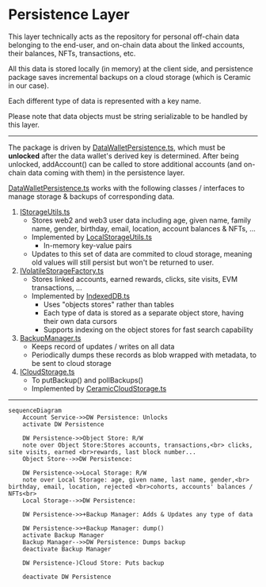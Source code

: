 # Persistence Layer

This layer technically acts as the repository for personal off-chain data belonging to the end-user, and on-chain data about the linked accounts, their balances, NFTs, transactions, etc. 

All this data is stored locally (in memory) at the client side, and persistence package saves incremental backups on a cloud storage (which is Ceramic in our case). 

Each different type of data is represented with a key name.

Please note that data objects must be string serializable to be handled by this layer.

---

The package is driven by [DataWalletPersistence.ts](/packages/persistence/src/DataWalletPersistence.ts), which must be **unlocked** after the data wallet's derived key is determined.
After being unlocked, addAccount() can be called to store additional accounts (and on-chain data coming with them) in the persistence layer.

[DataWalletPersistence.ts](/packages/persistence/src/DataWalletPersistence.ts) works with the following classes / interfaces to manage storage & backups of corresponding data.
1. [IStorageUtils.ts](/packages/utils/src/IStorageUtils.ts)
    - Stores web2 and web3 user data including age, given name, family name, gender, birthday, email, location, account balances & NFTs, ...
    - Implemented by [LocalStorageUtils.ts](/packages/utils/src/LocalStorageUtils.ts)
        - In-memory key-value pairs
    - Updates to this set of data are commited to cloud storage, meaning old values will still persist but won't be returned to user.
2. [IVolatileStorageFactory.ts](/packages/persistence/src/volatile/IVolatileStorageFactory.ts)
    - Stores linked accounts, earned rewards, clicks, site visits, EVM transactions, ...
    - Implemented by [IndexedDB.ts](/packages/persistence/src/volatile/IndexedDB.ts)
        - Uses "objects stores" rather than tables
        - Each type of data is stored as a separate object store, having their own data cursors
        - Supports indexing on the object stores for fast search capability
3. [BackupManager.ts](/packages/persistence/src/backup/BackupManager.ts)
    - Keeps record of updates / writes on all data
    - Periodically dumps these records as blob wrapped with metadata, to be sent to cloud storage
4. [ICloudStorage.ts](/packages/persistence/src/cloud/ICloudStorage.ts)
    - To putBackup() and pollBackups()
    - Implemented by [CeramicCloudStorage.ts](/packages/persistence/src/cloud/CeramicCloudStorage.ts)
    
---

```mermaid
sequenceDiagram
    Account Service->>DW Persistence: Unlocks
    activate DW Persistence
    
    DW Persistence->>Object Store: R/W
    note over Object Store:Stores accounts, transactions,<br> clicks, site visits, earned <br>rewards, last block number...
    Object Store-->>DW Persistence: 

    DW Persistence->>Local Storage: R/W 
    note over Local Storage: age, given name, last name, gender,<br> birthday, email, location, rejected <br>cohorts, accounts' balances / NFTs<br>
    Local Storage-->>DW Persistence: 

    DW Persistence->>+Backup Manager: Adds & Updates any type of data

    DW Persistence->>+Backup Manager: dump()
    activate Backup Manager
    Backup Manager-->>DW Persistence: Dumps backup
    deactivate Backup Manager

    DW Persistence-)Cloud Store: Puts backup

    deactivate DW Persistence
```